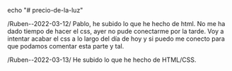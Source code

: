 echo "# precio-de-la-luz"

/Ruben--2022-03-12/ Pablo, he subido lo que he hecho de html. No me ha dado tiempo de hacer el css, ayer no pude conectarme por la tarde. Voy a intentar acabar el css a lo largo del día de hoy y si puedo me conecto para que podamos comentar esta parte y tal.

/Ruben--2022-03-13/ He subido lo que he hecho de HTML/CSS.
